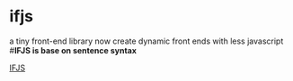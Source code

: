 # ifjs
a tiny front-end library
now create dynamic front ends with less javascript
#__IFJS is base on sentence syntax__

[IFJS](https://iamhimansu.github.io/ifjs/ifjs.html)
